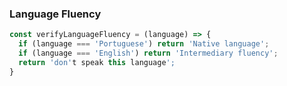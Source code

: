 ### Language Fluency
```javascript
const verifyLanguageFluency = (language) => {
  if (language === 'Portuguese') return 'Native language';
  if (language === 'English') return 'Intermediary fluency';
  return 'don't speak this language';
}
```

<!--
**IcaroMouraDEV/IcaroMouraDev** is a ✨ _special_ ✨ repository because its `README.md` (this file) appears on your GitHub profile.

Here are some ideas to get you started:

- 🔭 I’m currently working on ...
- 🌱 I’m currently learning ...
- 👯 I’m looking to collaborate on ...
- 🤔 I’m looking for help with ...
- 💬 Ask me about ...
- 📫 How to reach me: ...
- 😄 Pronouns: ...
- ⚡ Fun fact: ...
-->

